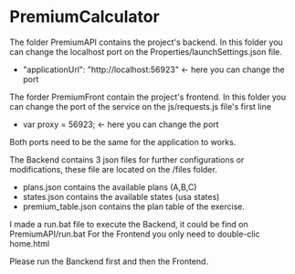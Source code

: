 # PremiumCalculator
 
The folder PremiumAPI contains the project's backend.
In this folder you can change the localhost port on the Properties/launchSettings.json file.
- "applicationUrl": "http://localhost:56923" <- here you can change the port

The forder PremiumFront contain the project's frontend.
In this folder you can change the port of the service on the js/requests.js file's first line
- var proxy = 56923; <- here you can change the port

Both ports need to be the same for the application to works.

The Backend contains 3 json files for further configurations or modifications, these file are located on the /files folder.

- plans.json contains the available plans (A,B,C)
- states.json contains the available states (usa states)
- premium_table.json contains the plan table of the exercise.

I made a run.bat file to execute the Backend, it could be find on PremiumAPI/run.bat
For the Frontend you only need to double-clic home.html

Please run the Banckend first and then the Frontend.

